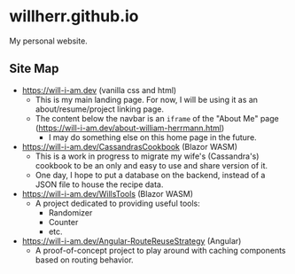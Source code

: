 # willherr.github.io
My personal website.

## Site Map
- https://will-i-am.dev (vanilla css and html)
  - This is my main landing page. For now, I will be using it as an about/resume/project linking page.
  - The content below the navbar is an `iframe` of the "About Me" page (https://will-i-am.dev/about-william-herrmann.html)
    - I may do something else on this home page in the future.
- https://will-i-am.dev/CassandrasCookbook (Blazor WASM)
  - This is a work in progress to migrate my wife's (Cassandra's) cookbook to be an only and easy to use and share version of it.
  - One day, I hope to put a database on the backend, instead of a JSON file to house the recipe data.
- https://will-i-am.dev/WillsTools (Blazor WASM)
  - A project dedicated to providing useful tools:
    - Randomizer
    - Counter
    - etc.
- https://will-i-am.dev/Angular-RouteReuseStrategy (Angular)
  - A proof-of-concept project to play around with caching components based on routing behavior.
